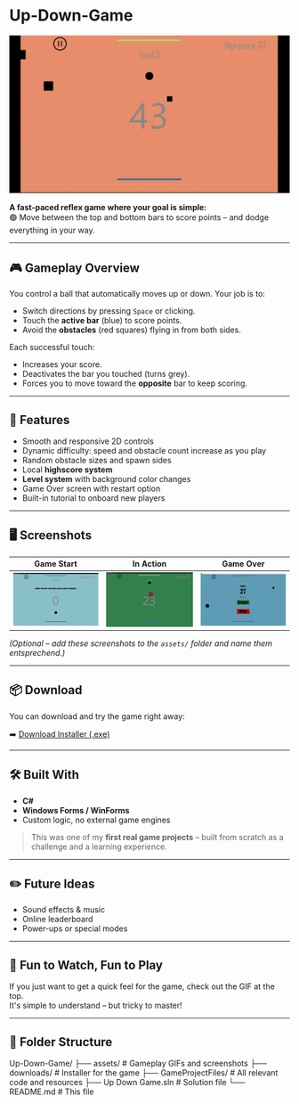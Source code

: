 # Up-Down-Game

![Gameplay GIF](assets/updown-gameplay.gif)

**A fast-paced reflex game where your goal is simple:**  
🟢 Move between the top and bottom bars to score points – and dodge everything in your way.

---

## 🎮 Gameplay Overview

You control a ball that automatically moves up or down. Your job is to:
- Switch directions by pressing `Space` or clicking.
- Touch the **active bar** (blue) to score points.
- Avoid the **obstacles** (red squares) flying in from both sides.

Each successful touch:
- Increases your score.
- Deactivates the bar you touched (turns grey).
- Forces you to move toward the **opposite** bar to keep scoring.

---

## 🧠 Features

- Smooth and responsive 2D controls  
- Dynamic difficulty: speed and obstacle count increase as you play  
- Random obstacle sizes and spawn sides  
- Local **highscore system**  
- **Level system** with background color changes  
- Game Over screen with restart option  
- Built-in tutorial to onboard new players  

---

## 🖥️ Screenshots

| Game Start | In Action | Game Over |
|-----------|-----------|------------|
| ![](assets/start.png) | ![](assets/action.png) | ![](assets/gameover.png) |

*(Optional – add these screenshots to the `assets/` folder and name them entsprechend.)*

---

## 📦 Download

You can download and try the game right away:

➡️ [Download Installer (.exe)](downloads/UpDownGameInstaller.exe)

---

## 🛠️ Built With

- **C#**  
- **Windows Forms / WinForms**  
- Custom logic, no external game engines

> This was one of my **first real game projects** – built from scratch as a challenge and a learning experience.

---

## ✏️ Future Ideas

- Sound effects & music  
- Online leaderboard  
- Power-ups or special modes  

---

## 📸 Fun to Watch, Fun to Play

If you just want to get a quick feel for the game, check out the GIF at the top.  
It's simple to understand – but tricky to master!

---

## 📁 Folder Structure

Up-Down-Game/
├── assets/ # Gameplay GIFs and screenshots
├── downloads/ # Installer for the game
├── GameProjectFiles/ # All relevant code and resources
├── Up Down Game.sln # Solution file
└── README.md # This file